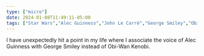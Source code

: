 ```yaml
---
type: ["micro"]
date: 2024-01-08T11:49:11-05:00
tags: ["Star Wars","Alec Guinness","John Le Carré","George Smiley","Obi-Wan Kenobi"]
---
```

I have unexpectedly hit a point in my life where I associate the voice of Alec Guinness with George Smiley instead of Obi-Wan Kenobi.
